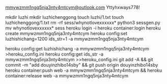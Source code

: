 mmywzmm1ngq5nja3nty4mtcym@outlook.com
Yttyhxways778!

mkdir luzhi
mkdir luzhichenggong
touch luzhi/1.txt
touch luzhichenggong/1.txt
rm -rf sess/whynotlovexxxxxx*
python3 sessgen.py
mv whynotlovexxxxxx* sess
heroku login -i
heroku container:login
heroku create mmywzmm1ngq5nja3nty4mtcym
heroku config:set luzhishichang=1200 ids_str=1 -a mmywzmm1ngq5nja3nty4mtcym

heroku config:get luzhishichang -a mmywzmm1ngq5nja3nty4mtcym >heroku_config.ini
heroku config:get ids_str -a mmywzmm1ngq5nja3nty4mtcym >>heroku_config.ini
git add -A && git commit -m "add douyinzhibo14sby" && git push origin douyinzhibo14sby
heroku container:push web -a mmywzmm1ngq5nja3nty4mtcym && heroku container:release web -a mmywzmm1ngq5nja3nty4mtcym